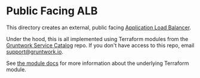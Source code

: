 # Public Facing ALB

This directory creates an external, public facing [Application Load
Balancer](https://docs.aws.amazon.com/elasticloadbalancing/latest/application/introduction.html).

Under the hood, this is all implemented using Terraform modules from the [Gruntwork Service
Catalog](https://github.com/gruntwork-io/terraform-aws-service-catalog) repo. If you don't have access to this repo, email
[support@gruntwork.io](mailto:support@gruntwork.io).

See [the module docs](https://github.com/gruntwork-io/terraform-aws-service-catalog/tree/v0.70.0/modules/networking/alb) for more
information about the underlying Terraform module.
